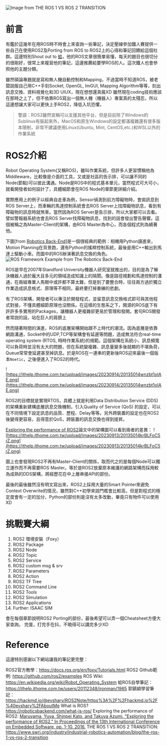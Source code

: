 ![Image from THE ROS 1 VS ROS 2 TRANSITION](https://ithelp.ithome.com.tw/upload/images/20230913/20135014a1EF4A9Jge.jpg)
# 前言
有鑑於這幾年在用ROS時不時會上來查詢一些筆記，決定壓線參加鐵人賽提供一些自己在使用ROS2及Porting from ROS to ROS2上的心得和筆記回饋給這個社群。這邊特別Shout out to [蛤](https://ithelp.ithome.com.tw/users/20112348/ironman/1965)，他的ROS文章很簡單易懂，每天的題目也很切分的很剛好，很常上來複習他的筆記，這邊推薦給要學ROS的人。這次鐵人也會參照他的主題分類。

雖然碩論專題就是寫和無人機自動控制和Mapping，不過當時不知道ROS，被老闆說服自己用C++手刻Socket, OpenGL, ImGUI, Mapping Algorithm等等，刻出訊息交換、資料視覺化和3D UIUX，現在想想還真瘋XD 雖然現在coding技術應該在那時之上了，但不依靠ROS寫出一個無人機（機器人）專案真的太殘忍，所以這邊想讓大家可以更快上手ROS2，降低入坑恐懼。

> 警語：ROS2雖然宣稱可以支援其他平台，但是目前除了Windows的Sublinux有裝起來外，MacOS和原生Windows的設定都滿複雜還有很多版本限制，非常不建議使用Linux(Ubuntu, Mint, CentOS,etc.)和WSL以外的作業系統
# ROS2介紹
Robot Operating System(又稱ROS)，雖叫作業系統，但許多人更習慣稱他為Middleware，比較像是介面的工具，又或是社區的告示排，可以讓不同的Node(節點)可以彼此溝通。Node是ROS中的程式基本單元，當然程式可大可小，就看開發者如何設計了，具體細節會在ROS Node的章節更詳細介紹。

實際應用上的例子以經典自走車為例，Sensor偵測到前方障礙物時，會拋訊息到ROS Server上，而車輛的馬達控制系統會去ROS Server上找障礙物訊息，看到有障礙物的訊息時就煞車。當然因為ROS Server是告示排，所以大家都可以去看。譬如警報器系統也會去ROS Server找障礙物訊息，找到的話會發出警告聲響。這個被稱之為Master-Client的架構，由ROS Master為中心，而各個程式則為繞著他。

下圖[from [Robotics Back-End](https://roboticsbackend.com/what-is-ros/)]是一個很經典的範例：相機用Python讀進來，Motion Planning在背景跑，還有Python的搖桿控制系統，最後是用C++輸出到馬達上驅動小車。而圖中的ROS辦演著訊息交換的角色。
![ROS Framework Example from The Robotics Back-End](https://ithelp.ithome.com.tw/upload/images/20230913/20135014yfnYBQnXOY.jpg)

ROS是早在2007年Standford University機器人研究室就推出的，目的是為了解決機器人過於龐大且多元的領域造成知識上的隔閡。像是路徑規劃和馬達控制的溝通，在兩組專業人馬眼中或許都不算太難，但是到了要整合時，往往兩方過於獨立作業造成訊息格式、原理等不相同，最終要打掉重練的悲劇。

有了ROS架構，開發者可以專注於開發程式，並留意訊息交換格式即可與其他程式對接，不懂具體細節原理也沒關係。在這樣的生態系之下，開源的ROS底下有許許多多實用的Packages，讓機器人更複雜卻更易於管理和發開。套句ROS開發者常説的話，站在巨人的肩膀上

然而隨著時間的演進，ROS的底層架構開始跟不上時代的潮流。因為底層是依靠網路溝通，Socket中的UDP,TCP等架構會有延遲等問題，造成無法符合real-time operating system (RTOS, 時時作業系統)的規範。這個架構在系統小、訊息頻寬可以負荷時並沒有太大的問題，但在系統變複雜、訊息量變多後就顯的不堪負荷，Queue常常會延遲甚至掉訊息。於是ROS在一連串的更新後ROS迎來最後一個版本`Noetic`，之後便進入了ROS2的時代。

![https://ithelp.ithome.com.tw/upload/images/20230914/20135014wnzbt1oIAE.png](https://ithelp.ithome.com.tw/upload/images/20230914/20135014wnzbt1oIAE.png)

ROS2的目標就是實現RTOS，具體上就是利用Data Distribution Service (DDS)的架構重新建構底層訊息交換機制，引入Quality of Service (QoS) 的設定，可以在不同情境下設定訊息的品質、歷程、Delay等等。另外跨裝置的設定也在ROS2後變得更容易，且得意於QoS，跨裝置的訊息交換也得到提昇。

[Exploring the performance of ROS2](https://ieeexplore.ieee.org/document/7743223)論文中的架構圖可以看到兩者的差異：
![https://ithelp.ithome.com.tw/upload/images/20230913/20135014krBLFoC5rZ.png](https://ithelp.ithome.com.tw/upload/images/20230913/20135014krBLFoC5rZ.png)

圖上也會發現ROS2不再有Master-Client的關係，取而代之的是每個Node可以獨立運作而不再需要ROS Master。等於是ROS2放棄原本維護的網路架構而採用較為成熟的DDS架構，將經歷花在中上層串接API的部份。

最後的最後雖然沒有明文寫出來，ROS2上採用大量的Smart Pointer來避免Context Overwrite的情況，雖然對C++初學來說門檻會比較高，但是對程式的穩定度會有一定的加分，Python的部份則是沒有太多改動，畢竟只有物件可以使用XD



# 挑戰賽大綱
1. ROS2 環境安裝（Foxy）
2. ROS2 Package
3. ROS2 Node
4. ROS2 Topic
5. ROS2 Service
6. ROS2 custom msg & srv
7. ROS2 Parameters
8. ROS2 Action
9. ROS2 TF Tree
10. ROS2 Command Line
11. ROS2 Tools
12. ROS2 Simulation
13. ROS2 Applications
14. Further: ISAAC SIM

會在每個章節說明ROS2 Porting的部份，最後希望可以弄一個Cheatsheet方便大家查詢。
完蛋，打完手在抖，不曉得可以講完多少XD

# Reference
這邊特別感謝以下網站讓我的筆記更完整：

ROS2官方教學：https://docs.ros.org/en/foxy/Tutorials.html
ROS2 Github範例: https://github.com/ros2/examples
ROS Wiki: https://en.wikipedia.org/wiki/Robot_Operating_System
蛤ROS自學筆記：https://ithelp.ithome.com.tw/users/20112348/ironman/1965
郭鎮穎學習筆記：https://hackmd.io/@evshary/ROS2Note/https%3A%2F%2Fhackmd.io%2F%40evshary%2FAboutMe
What is ROS? https://roboticsbackend.com/what-is-ros/
Exploring the performance of ROS2: [Maruyama, Yuya, Shinpei Kato, and Takuya Azumi. "Exploring the performance of ROS2." In Proceedings of the 13th International Conference on Embedded Software, pp. 1-10. 2016.](https://ieeexplore.ieee.org/document/7743223)
THE ROS 1 VS ROS 2 TRANSITION: https://www.swri.org/industry/industrial-robotics-automation/blog/the-ros-1-vs-ros-2-transition
